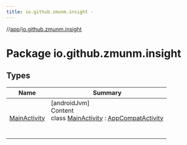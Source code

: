 ```yaml
---
title: io.github.zmunm.insight -
---
```

//[app](../index.md)/[io.github.zmunm.insight](index.md)



# Package io.github.zmunm.insight  


## Types  
  
|  Name|  Summary| 
|---|---|
| [MainActivity](-main-activity/index.md)| [androidJvm]  <br>Content  <br>class [MainActivity](-main-activity/index.md) : [AppCompatActivity](https://developer.android.com/reference/kotlin/androidx/appcompat/app/AppCompatActivity.html)  <br><br><br>

